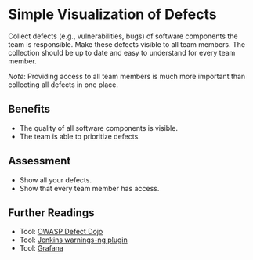 # Simple Visualization of Defects

Collect defects (e.g., vulnerabilities, bugs) of software components the team is responsible. Make these defects visible to all team members. The collection should be up to date and easy to understand for every team member.

*Note*: Providing access to all team members is much more important than collecting all defects in one place.

## Benefits

- The quality of all software components is visible.
- The team is able to prioritize defects.

## Assessment

- Show all your defects.
- Show that every team member has access.

## Further Readings
- Tool: [OWASP Defect Dojo](https://owasp.org/www-project-defectdojo/)
- Tool: [Jenkins warnings-ng plugin](https://plugins.jenkins.io/warnings-ng/)
- Tool: [Grafana](https://grafana.com/)
